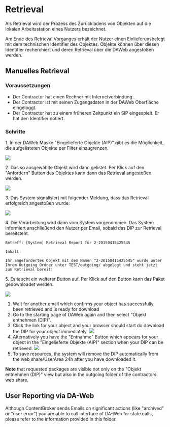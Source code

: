 # Retrieval

Als Retrieval wird der Prozess des Zurückladens von Objekten auf die lokalen Arbeitsstation eines Nutzers bezeichnet.

Am Ende des Retrieval Vorganges erhält der Nutzer einen Einlieferunsbelegt mit dem technischen Identifier des Objektes.
Objekte können über diesen Identifier recherchiert und deren Retrieval über die DAWeb angestoßen werden. 

## Manuelles Retrieval

### Voraussetzungen

* Der Contractor hat einen Rechner mit Internetverbindung.
* Der Contractor ist mit seinen Zugangsdaten in der DAWeb Oberfläche eingeloggt.
* Der Contractor hat zu einem früheren Zeitpunkt ein SIP eingespielt. Er hat den Identifier notiert.

### Schritte

1\. In der DAWeb Maske "Eingelieferte Objekte (AIP)" gibt es die Möglichkeit, die aufgelisteten Objekte per Filter einzugrenzen.

![](https://raw.githubusercontent.com/da-nrw/DNSCore/master/ContentBroker/src/main/markdown/retrieval1.png)

2\. Das so ausgewählte Objekt wird dann gelistet. Per Klick auf den "Anfordern" Button des Objektes kann dann das Retrieval angestoßen werden.

![](https://raw.githubusercontent.com/da-nrw/DNSCore/master/ContentBroker/src/main/markdown/retrieval3.png)

3\. Das System signalisiert mit folgender Meldung, dass das Retrieval erfolgreich angestoßen wurde:

![](https://raw.githubusercontent.com/da-nrw/DNSCore/master/ContentBroker/src/main/markdown/retrieval2.png)

4\. Die Verarbeitung wird dann vom System vorgenommen. Das System informiert anschließend den Nutzer per Email, sobald das DIP zur Retrieval bereitsteht.

```
Betreff: [System] Retrieval Report für 2-20150415425545

Inhalt: 

Ihr angefordertes Objekt mit dem Namen "2-20150415425545" wurde unter 
Ihrem Outgoing Ordner unter TEST/outgoing/ abgelegt und steht jetzt zum Retrieval bereit!
``` 

5\. Es taucht ein weiterer Button auf. Per Klick auf den Button kann das Paket gedownloadet werden.

![](https://raw.githubusercontent.com/da-nrw/DNSCore/master/ContentBroker/src/main/markdown/retrieval4.png)





1. Wait for another email which confirms your object has successfully been retrieved and is ready for download
1. Go to the starting page of DAWeb again and then select "Objekt entnehmen (DIP)".
1. Click the link for your object and your browser should start do download the 
DIP for your object immediately.
![](https://raw2.github.com/da-nrw/DNSCore/master/DAWeb/doc/retrieval_2.png)
1. Alternatively you have the "Entnahme" Button which appears for your object in the "Eingelieferte Objekte (AIP)" section when your DIP can be retrieved.
![](https://raw2.github.com/da-nrw/DNSCore/master/DAWeb/doc/retrieval_3.png)
1. To save resources, the system will remove the DIP automatically from the web share/UserArea 24h after you have downloaded it.

**Note** that requested packages are visible not only on the "Objekt entnehmen (DIP)" view but also in the outgoing folder of the contractors web share.

## User Reporting via DA-Web

Although ContentBroker sends Emails on significant actions (like "archived" or "user error") you are able to call interface of DA-Web for state calls, please refer to the information provided in this folder.





